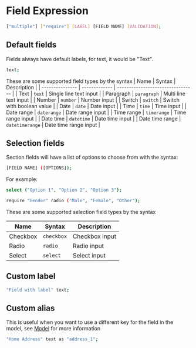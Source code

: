 # Field Expression

```bash
["multiple"] ["require"] [LABEL] [FIELD NAME] [VALIDATION];
```

## Default fields

Fields always have default labels, for text, it would be "Text".

```bash
text;
```

These are some supported field types by the syntax
| Name            | Syntax            | Description                       |
| --------------- | -------------     | --------------------------------- |
| Text            | `text`            | Single line text input            |
| Paragraph       | `paragraph`       | Multi line text input             |
| Number          | `number`          | Number input                      |
| Switch          | `switch`          | Switch with boolean value         |
| Date            | `date`            | Date input                        |
| Time            | `time`            | Time input                        |
| Date range      | `daterange`       | Date range input                  |
| Time range      | `timerange`       | Time range input                  |
| Date time       | `datetime`        | Date time input                   |
| Date time range | `datetimerange`   | Date time range input             |

## Selection fields

Section fields will have a list of options to choose from with the syntax:

```bash
[FIELD NAME] ([OPTIONS]);
```

For example:

```bash
select ("Option 1", "Option 2", "Option 3");
```

```bash
require "Gender" radio ("Male", "Female", "Other");
```

These are some supported selection field types by the syntax

| Name          | Syntax        | Description                             |
| ------------- | ------------- | --------------------------------------- |
| Checkbox      | `checkbox`    | Checkbox input                          |
| Radio         | `radio`       | Radio input                             |
| Select        | `select`      | Select input                            |

## Custom label

```bash
"Field with label" text;
```

## Custom alias
This is useful when you want to use a different key for the field in the model, see [Model](./model.md) for more information

```bash
"Home Address" text as "address_1";
```
